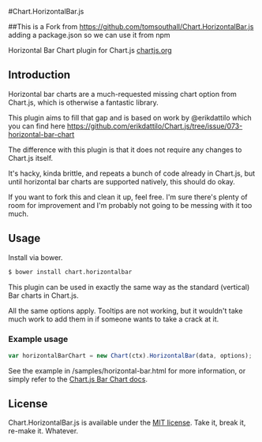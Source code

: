 #Chart.HorizontalBar.js

##This is a Fork from https://github.com/tomsouthall/Chart.HorizontalBar.js adding a package.json so we can use it from npm

Horizontal Bar Chart plugin for Chart.js [chartjs.org](http://www.chartjs.org)

## Introduction
Horizontal bar charts are a much-requested missing chart option from Chart.js, which is otherwise a fantastic library.

This plugin aims to fill that gap and is based on work by @erikdattilo
which you can find here https://github.com/erikdattilo/Chart.js/tree/issue/073-horizontal-bar-chart

The difference with this plugin is that it does not require any changes
to Chart.js itself.

It's hacky, kinda brittle, and repeats a bunch of code already in Chart.js, but until horizontal bar charts are supported natively, this should do okay.

If you want to fork this and clean it up, feel free. I'm sure there's plenty of room for improvement and I'm probably not going to be messing with it too much.

## Usage

Install via bower.

```bash
$ bower install chart.horizontalbar
```

This plugin can be used in exactly the same way as the standard (vertical) Bar charts in Chart.js.

All the same options apply. Tooltips are not working, but it wouldn't take much work to add them in if someone wants to take a crack at it.

### Example usage

```javascript
var horizontalBarChart = new Chart(ctx).HorizontalBar(data, options);
```

See the example in /samples/horizontal-bar.html for more information,
or simply refer to the
[Chart.js Bar Chart docs](http://www.chartjs.org/docs/#bar-chart).

## License

Chart.HorizontalBar.js is available under the [MIT license](http://opensource.org/licenses/MIT). Take it, break it, re-make it. Whatever.
